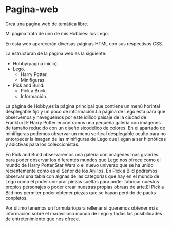 # Pagina-web


Crea una pagina web de temática libre.

Mi pagina trata de uno de mis Hobbies: los Lego.

En esta web aparecerán diversas páginas HTML con sus respectivos CSS.

La estructuran de la página web es la siguiente:

- Hobby(pagina inicio).
- Lego.
  - Harry Potter.
  - Minifiguras.
- Pick and Build.
  - Pick a Brick.
  - Información.



La página de Hobby,es la página principal que contiene un menú horintal desplegable fijo y un poco de información.La página de Lego esta para que observemos y naveguemos por este idílico paisaje de la ciudad de Frankfurt.E Harry Potter encontramos una pequeña galería con imágenes de tamaño reducido con un diseño sicodelico de colores.
En el apartado de minifiguras podemos observar un menu vertical desplegable oculto para no entorpecer la imagen de las minifiguras de Lego que llegan a ser hipnóticas y adictivas para los coleccionistas.

En Pick and Build observaremos una galería con imágenes mas grandes para poder observar los diferentes mundos que Lego nos ofrece como el mundo de Harry Potter,Star Wars o el nuevo universo que se ha unido recientemente como es el Señor de los Anillos.
En Pick a Bild podremos observar una tabla con algnas de las categorías que hay en el mundo de Lego como el poder comprar piezas sueltas para poder fabricar nuestos propios personajes o poder crear nuestras propias obraas de arte.El Pick a Bild nos permiter poder obtener piezas que se hayan perdido de packs conpletos.

Por último tenemos un formulariopara rellenar si queremos obtener más información sobre el maravilloso  mundo de Lego y todas las posibilidades de entretenimiento que nos ofrece.
